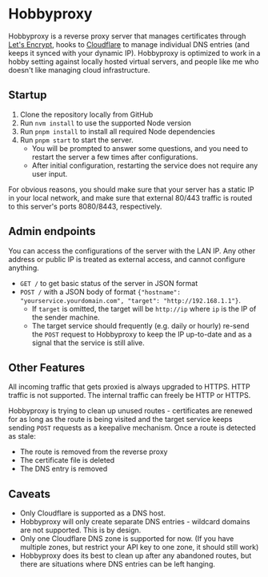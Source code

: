 # Hobbyproxy

Hobbyproxy is a reverse proxy server that manages certificates through [Let's Encrypt](https://letsencrypt.org/), hooks to [Cloudflare](https://www.cloudflare.com/) to manage individual DNS entries (and keeps it synced with your dynamic IP). Hobbyproxy is optimized to work in a hobby setting against locally hosted virtual servers, and people like me who doesn't like managing cloud infrastructure.

## Startup

1. Clone the repository locally from GitHub
1. Run `nvm install` to use the supported Node version
1. Run `pnpm install` to install all required Node dependencies
1. Run `pnpm start` to start the server.
   - You will be prompted to answer some questions, and you need to restart the server a few times after configurations.
   - After initial configuration, restarting the service does not require any user input.

For obvious reasons, you should make sure that your server has a static IP in your local network, and make sure that external 80/443 traffic is routed to this server's ports 8080/8443, respectively.

## Admin endpoints

You can access the configurations of the server with the LAN IP. Any other address or public IP is treated as external access, and cannot configure anything.

- `GET /` to get basic status of the server in JSON format
- `POST /` with a JSON body of format `{"hostname": "yourservice.yourdomain.com", "target": "http://192.168.1.1"}`.
  - If `target` is omitted, the target will be `http://ip` where `ip` is the IP of the sender machine.
  - The target service should frequently (e.g. daily or hourly) re-send the `POST` request to Hobbyproxy to keep the IP up-to-date and as a signal that the service is still alive.

## Other Features

All incoming traffic that gets proxied is always upgraded to HTTPS. HTTP traffic is not supported. The internal traffic can freely be HTTP or HTTPS.

Hobbyproxy is trying to clean up unused routes - certificates are renewed for as long as the route is being visited and the target service keeps sending `POST` requests as a keepalive mechanism. Once a route is detected as stale:

- The route is removed from the reverse proxy
- The certificate file is deleted
- The DNS entry is removed

## Caveats

- Only Cloudflare is supported as a DNS host.
- Hobbyproxy will only create separate DNS entries - wildcard domains are not supported. This is by design.
- Only one Cloudflare DNS zone is supported for now. (If you have multiple zones, but restrict your API key to one zone, it should still work)
- Hobbyproxy does its best to clean up after any abandoned routes, but there are situations where DNS entries can be left hanging.
